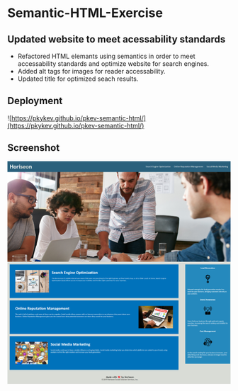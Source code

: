# Semantic-HTML-Exercise

## Updated website to meet acessability standards

* Refactored HTML elemants using semantics in order to meet accessability standards and optimize website for search engines.
* Added alt tags for images for reader accessability.
* Updated title for optimized seach results.

## Deployment

![https://pkykev.github.io/pkev-semantic-html/](https://pkykev.github.io/pkev-semantic-html/)

## Screenshot

![App Screenshot](./assets/images/website_screenshot.png)
